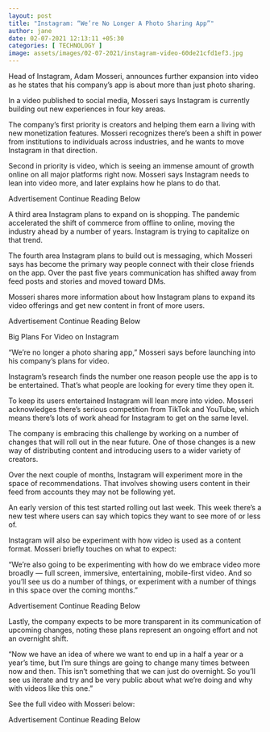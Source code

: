 ```yaml
---
layout: post
title: "Instagram: “We’re No Longer A Photo Sharing App”"
author: jane 
date: 02-07-2021 12:13:11 +05:30 
categories: [ TECHNOLOGY ] 
image: assets/images/02-07-2021/instagram-video-60de21cfd1ef3.jpg
---
```

Head of Instagram, Adam Mosseri, announces further expansion into video as he states that his company’s app is about more than just photo sharing.

In a video published to social media, Mosseri says Instagram is currently building out new experiences in four key areas.

The company’s first priority is creators and helping them earn a living with new monetization features. Mosseri recognizes there’s been a shift in power from institutions to individuals across industries, and he wants to move Instagram in that direction.

Second in priority is video, which is seeing an immense amount of growth online on all major platforms right now. Mosseri says Instagram needs to lean into video more, and later explains how he plans to do that.

Advertisement Continue Reading Below

A third area Instagram plans to expand on is shopping. The pandemic accelerated the shift of commerce from offline to online, moving the industry ahead by a number of years. Instagram is trying to capitalize on that trend.

The fourth area Instagram plans to build out is messaging, which Mosseri says has become the primary way people connect with their close friends on the app. Over the past five years communication has shifted away from feed posts and stories and moved toward DMs.

Mosseri shares more information about how Instagram plans to expand its video offerings and get new content in front of more users.

Advertisement Continue Reading Below

Big Plans For Video on Instagram

“We’re no longer a photo sharing app,” Mosseri says before launching into his company’s plans for video.

Instagram’s research finds the number one reason people use the app is to be entertained. That’s what people are looking for every time they open it.

To keep its users entertained Instagram will lean more into video. Mosseri acknowledges there’s serious competition from TikTok and YouTube, which means there’s lots of work ahead for Instagram to get on the same level.

The company is embracing this challenge by working on a number of changes that will roll out in the near future. One of those changes is a new way of distributing content and introducing users to a wider variety of creators.

Over the next couple of months, Instagram will experiment more in the space of recommendations. That involves showing users content in their feed from accounts they may not be following yet.

An early version of this test started rolling out last week. This week there’s a new test where users can say which topics they want to see more of or less of.

Instagram will also be experiment with how video is used as a content format. Mosseri briefly touches on what to expect:

“We’re also going to be experimenting with how do we embrace video more broadly — full screen, immersive, entertaining, mobile-first video. And so you’ll see us do a number of things, or experiment with a number of things in this space over the coming months.”

Advertisement Continue Reading Below

Lastly, the company expects to be more transparent in its communication of upcoming changes, noting these plans represent an ongoing effort and not an overnight shift.

“Now we have an idea of where we want to end up in a half a year or a year’s time, but I’m sure things are going to change many times between now and then. This isn’t something that we can just do overnight. So you’ll see us iterate and try and be very public about what we’re doing and why with videos like this one.”

See the full video with Mosseri below:

Advertisement Continue Reading Below